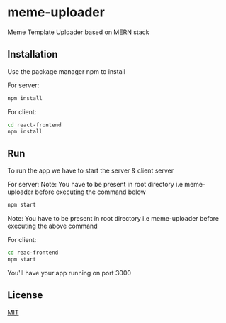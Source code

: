 # meme-uploader
Meme Template Uploader based on MERN stack


## Installation
Use the package manager npm to install

For server:
```bash
npm install
```

For client:
```bash
cd react-frontend
npm install
```

## Run

To run the app we have to start the server & client server

For server:
Note: You have to be present in root directory i.e meme-uploader before executing the command below
```bash
npm start
```
Note: You have to be present in root directory i.e meme-uploader before executing the above command

For client:
```bash
cd reac-frontend
npm start
```

You'll have your app running on port 3000 

## License
[MIT](https://choosealicense.com/licenses/mit/)
